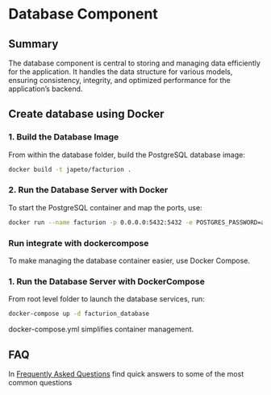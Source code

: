 # Database Component

## Summary

The database component is central to storing and managing data efficiently for the application. It handles the data structure for various models, ensuring consistency, integrity, and optimized performance for the application’s backend.




## Create database using Docker

### 1. Build the Database Image

From within the database folder, build the PostgreSQL database image:

```bash
docker build -t japeto/facturion .
```

### 2. Run the Database Server with Docker

To start the PostgreSQL container and map the ports, use:

```bash
docker run --name facturion -p 0.0.0.0:5432:5432 -e POSTGRES_PASSWORD=aP4sw0rd japeto/facturion
```

### Run integrate with dockercompose

To make managing the database container easier, use Docker Compose.

### 1. Run the Database Server with DockerCompose

From root level folder to launch the database services, run:

```bash
docker-compose up -d facturion_database
```

docker-compose.yml simplifies container management.


## FAQ

In [Frequently Asked Questions](./FAQ.md) find quick answers to some of the most common questions



